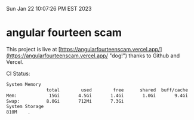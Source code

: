 Sun Jan 22 10:07:26 PM EST 2023

# angular fourteen scam


This project is live at [https://angularfourteenscam.vercel.app/](https://angularfourteenscam.vercel.app/ "dog!") thanks to Github and Vercel.

CI Status: 

```bash
System Memory
               total        used        free      shared  buff/cache   available
Mem:            15Gi       4.5Gi       1.4Gi       1.0Gi       9.4Gi       9.4Gi
Swap:          8.0Gi       712Mi       7.3Gi
System Storage
810M	.
```
```bash
